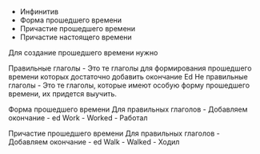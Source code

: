 - Инфинитив
- Форма прошедшего времени
- Причастие прошедшего времени
- Причастие настоящего времени

Для создание прошедшего времени нужно

Правильные глаголы - Это те глаголы для формирования прошедшего времени которых достаточно добавить окончание Ed
Не правильные глаголы - Это те глаголы, которые имеют особую форму прошедшего времени, их придется выучить.

Форма прошедшего времени
Для правильных глаголов - Добавляем окончание - ed
Work - Worked - Работал

Причастие прошедшего времени
Для правильных глаголов - Добавляем окончание - ed
Walk - Walked - Ходил


